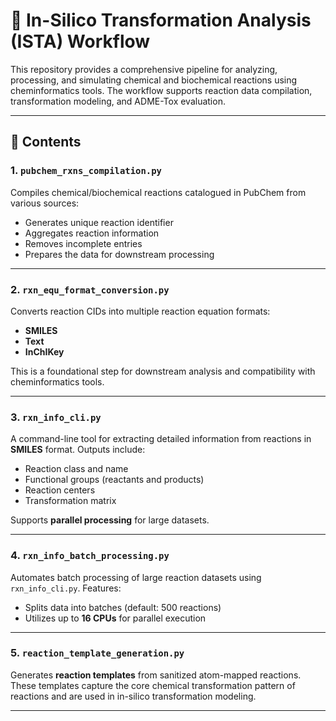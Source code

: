 # 🧬 In-Silico Transformation Analysis (ISTA) Workflow

This repository provides a comprehensive pipeline for analyzing, processing, and simulating chemical and biochemical reactions using cheminformatics tools. The workflow supports reaction data compilation, transformation modeling, and ADME-Tox evaluation.

---

## 📁 Contents

### 1. `pubchem_rxns_compilation.py`

Compiles chemical/biochemical reactions catalogued in PubChem from various sources:
- Generates unique reaction identifier
- Aggregates reaction information
- Removes incomplete entries
- Prepares the data for downstream processing

---

### 2. `rxn_equ_format_conversion.py`

Converts reaction CIDs into multiple reaction equation formats:
- **SMILES**
- **Text**
- **InChIKey**

This is a foundational step for downstream analysis and compatibility with cheminformatics tools.

---

### 3. `rxn_info_cli.py`

A command-line tool for extracting detailed information from reactions in **SMILES** format. Outputs include:
- Reaction class and name
- Functional groups (reactants and products)
- Reaction centers
- Transformation matrix

Supports **parallel processing** for large datasets.

---

### 4. `rxn_info_batch_processing.py`

Automates batch processing of large reaction datasets using `rxn_info_cli.py`. Features:
- Splits data into batches (default: 500 reactions)
- Utilizes up to **16 CPUs** for parallel execution

---

### 5. `reaction_template_generation.py`

Generates **reaction templates** from sanitized atom-mapped reactions. These templates capture the core chemical transformation pattern of reactions and are used in in-silico transformation modeling.

---

